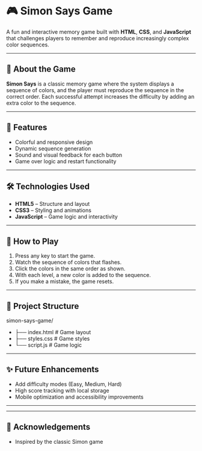 # 🎮 Simon Says Game

A fun and interactive memory game built with **HTML**, **CSS**, and **JavaScript** that challenges players to remember and reproduce increasingly complex color sequences.

---

## 🧠 About the Game

**Simon Says** is a classic memory game where the system displays a sequence of colors, and the player must reproduce the sequence in the correct order. Each successful attempt increases the difficulty by adding an extra color to the sequence.

---

## 🌟 Features

- Colorful and responsive design  
- Dynamic sequence generation  
- Sound and visual feedback for each button  
- Game over logic and restart functionality  

---

## 🛠️ Technologies Used

- **HTML5** – Structure and layout  
- **CSS3** – Styling and animations  
- **JavaScript** – Game logic and interactivity  

---

## 🎯 How to Play

1. Press any key to start the game.  
2. Watch the sequence of colors that flashes.  
3. Click the colors in the same order as shown.  
4. With each level, a new color is added to the sequence.  
5. If you make a mistake, the game resets.

---

## 📂 Project Structure

simon-says-game/
- ├── index.html # Game layout
- ├── styles.css # Game styles
- └── script.js # Game logic


---

## ✨ Future Enhancements

- Add difficulty modes (Easy, Medium, Hard)  
- High score tracking with local storage  
- Mobile optimization and accessibility improvements  

---

---

## 🙌 Acknowledgements

- Inspired by the classic Simon game  

